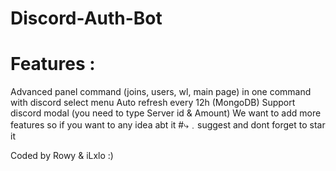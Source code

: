 # Discord-Auth-Bot

# Features :
Advanced panel command (joins, users, wl, main page) in one command with discord select menu
Auto refresh every 12h (MongoDB)
Support discord modal (you need to type Server id & Amount)
We want to add more features so if you want to any idea abt it #⤷﹒suggest and dont forget to star it

Coded by Rowy & iLxlo :)
